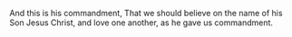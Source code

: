And this is his commandment, That we should believe on the name of his Son Jesus Christ, and love one another, as he gave us commandment.

